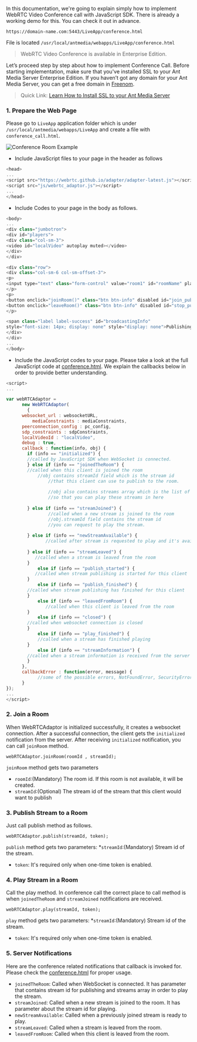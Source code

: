 <!-- > Add below subtitles
> 1. How to join room
> 2. How to publish room
> 3. How to play streams in the room
>   * Server notifications about new stream joined/leaved
-->

In this documentation, we're going to explain simply how to implement WebRTC Video Conference call with JavaScript SDK. There is already a working demo for this. You can check it out in advance.
````
https://domain-name.com:5443/LiveApp/conference.html
````
File is located `/usr/local/antmedia/webapps/LiveApp/conference.html`

> WebRTC Video Conference is available in Enterprise Edition. 
 
Let’s proceed step by step about how to implement Conference Call. Before starting implementation, make sure that you've installed SSL to your Ant Media Server Enterprise Edition. If you haven’t got any domain for your Ant Media Server, you can get a free domain in [Freenom](https://www.freenom.com/).

> Quick Link: [Learn How to Install SSL to your Ant Media Server](SSL-Setup) 

### 1. Prepare the Web Page
Please go to `LiveApp` application folder which is under `/usr/local/antmedia/webapps/LiveApp` and create 
a file with `conference_call.html`.

<img src="https://antmedia.io/wp-content/uploads/2019/12/ant-media-server-conference.jpg" alt="Conference Room Example" align="center" />

* Include JavaScript files to your page in the header as follows

```javascript
<head>
...
<script src="https://webrtc.github.io/adapter/adapter-latest.js"></script>
<script src="js/webrtc_adaptor.js"></script>
...
</head>
```

* Include Codes to your page in the body as follows.

```javascript
<body>
...
<div class="jumbotron">
<div id="players">
<div class="col-sm-3">
<video id="localVideo" autoplay muted></video>
</div>
</div>

<div class="row">
<div class="col-sm-6 col-sm-offset-3">
<p>
<input type="text" class="form-control" value="room1" id="roomName" placeholder="Type room name">
</p>
<p>
<button onclick="joinRoom()" class="btn btn-info" disabled id="join_publish_button">Join Room</button>
<button onclick="leaveRoom()" class="btn btn-info" disabled id="stop_publish_button">Leave Room</button>
</p>

<span class="label label-success" id="broadcastingInfo"
style="font-size: 14px; display: none" style="display: none">Publishing</span>
</div>
</div>
...
</body>
```

* Include the JavaScript codes to your page. Please take a look at the full JavaScript code at [conference.html](https://github.com/ant-media/StreamApp/blob/master/src/main/webapp/conference.html). We explain the callbacks below in order to provide better understanding.

```javascript
<script>
...

var webRTCAdaptor = 
      new WebRTCAdaptor(
        {
	  websocket_url : websocketURL,
    	  mediaConstraints : mediaConstraints,
	  peerconnection_config : pc_config,
	  sdp_constraints : sdpConstraints,
	  localVideoId : "localVideo",
	  debug : true,
	  callback : function(info, obj) {
	    if (info == "initialized") {
		//called by JavaScript SDK when WebSocket is connected. 				
	    } else if (info == "joinedTheRoom") {
		//called when this client is joined the room
	        //obj contains streamId field which is the stream id 
                //that this client can use to publish to the room.
        
                //obj also contains streams array which is the list of streams in the room
                //so that you can play these streams in here
                 	
 	    } else if (info == "streamJoined") {
                //called when a new stream is joined to the room
                //obj.streamId field contains the stream id				
                //you can request to play the stream. 
		
	    } else if (info == "newStreamAvailable") {
               //called after stream is requested to play and it's available to play right now
               
	    } else if (info == "streamLeaved") {
	       //called when a stream is leaved from the room					
	    } 
            else if (info == "publish_started") {
	       //called when stream publishing is started for this client					
	    } 
            else if (info == "publish_finished") {
		//called when stream publishing has finished for this client				
	    } 
            else if (info == "leavedFromRoom") {
               //called when this client is leaved from the room  
	    } 
            else if (info == "closed") {
		//called when websocket connection is closed				
	    } 
            else if (info == "play_finished") {
	        //called when a stream has finished playing			
	    } 
            else if (info == "streamInformation") {
		//called when a stream information is received from the server				
	    }
	  },
	  callbackError : function(error, message) {
			//some of the possible errors, NotFoundError, SecurityError,PermissionDeniedError
	  }
});
...
</script>
```
### 2. Join a Room

When WebRTCAdaptor is initialized successfully, it creates a websocket connection. After a successful connection, the client gets the `initialized` notification from the server. After receiving `initialized`
notification, you can call `joinRoom` method.
````
webRTCAdaptor.joinRoom(roomId , streamId);
````
`joinRoom` method gets two parameters
* `roomId`:(Mandatory) The room id. If this room is not available, it will be created. 
* `streamId`:(Optional) The stream id of the stream that this client would want to publish  

### 3. Publish Stream to a Room

Just call publish method as follows. 
````
webRTCAdaptor.publish(streamId, token);
````
`publish` method gets two parameters:
*`streamId`:(Mandatory) Stream id of the stream.
* `token`: It's required only when one-time token is enabled. 


### 4. Play Stream in a Room

Call the play method. In conference call the correct place to call method is when `joinedTheRoom` and `streamJoined` notifications are received. 
```
webRTCAdaptor.play(streamId, token);
```
`play` method gets two parameters:
*`streamId`:(Mandatory) Stream id of the stream.
* `token`: It's required only when one-time token is enabled. 


### 5. Server Notifications 
Here are the conference related notifications that callback is invoked for. Please check the [conference.html](https://github.com/ant-media/StreamApp/blob/master/src/main/webapp/conference.html) for proper usage. 
* `joinedTheRoom`: Called when WebSocket is connected. It has parameter that contains stream id for publishing and streams array in order to play the stream.   
* `streamJoined`:  Called when a new stream is joined to the room. It has parameter about the stream id for playing. 
* `newStreamAvailable`: Called when a previously joined stream is ready to play. 
* `streamLeaved`: Called when a stream is leaved from the room. 
* `leavedFromRoom`: Called when this client is leaved from the room. 
